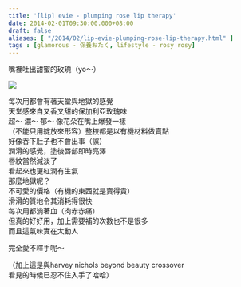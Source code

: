 ```yaml
---
title: '[lip] evie - plumping rose lip therapy'
date: 2014-02-01T09:30:00.000+08:00
draft: false
aliases: [ "/2014/02/lip-evie-plumping-rose-lip-therapy.html" ]
tags : [glamorous - 保養おたく, lifestyle - rosy rosy]
---
```


嘴裡吐出甜蜜的玫瑰（yo～）  

![](/images/evie.jpg)

每次用都會有著天堂與地獄的感覺  
天堂感來自又香又甜的保加利亞玫瑰味  
超～ 濃～ 郁～ 像花朵在嘴上爆發一樣  
（不能只用綻放來形容）整枝都是以有機材料做賣點  
好像吞下肚子也不會出事（誤）  
潤滑的感覺，塗後唇部即時亮澤  
唇紋當然減淡了  
看起來也更紅潤有生氣  
那麼地獄呢？  
不可愛的價格（有機的東西就是賣得貴）  
滑滑的質地令其消耗得很快  
每次用都淌著血（肉赤赤痛）  
但真的好好用，加上需要補的次數也不是很多  
而且這氣味實在太動人  
  
完全愛不釋手呢～  

  

（加上這是與harvey nichols beyond beauty crossover  
看見的時候已忍不住入手了哈哈）
